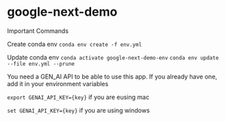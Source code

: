 # google-next-demo

Important Commands

Create conda env `conda env create -f env.yml`


Update conda env 
        `conda activate google-next-demo-env`
        `conda env update --file env.yml --prune`


You need a GEN_AI API to be able to use this app.
If you already have one, add it in your environment variables

`export GENAI_API_KEY={key}` if you are eusing mac

`set GENAI_API_KEY={key}` if you are using windows
        
